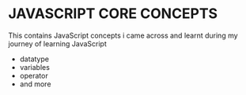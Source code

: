 # JAVASCRIPT CORE CONCEPTS

This contains JavaScript concepts i came across and learnt during my journey of learning JavaScript
- datatype
- variables
- operator
- and more

